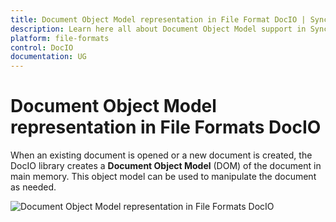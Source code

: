 ```yaml
---
title: Document Object Model representation in File Format DocIO | Syncfusion
description: Learn here all about Document Object Model support in Syncfusion Essential File Formats DocIO control, its elements, and more.
platform: file-formats
control: DocIO
documentation: UG
---
```

# Document Object Model representation in File Formats DocIO

When an existing document is opened or a new document is created, the DocIO library creates a **Document Object Model** (DOM) of the document in main memory. This object model can be used to manipulate the document as needed.

![Document Object Model representation in File Formats DocIO](DocumentObjectModelrepresentation_images/DocumentObjectModelrepresentation_img1.png)



